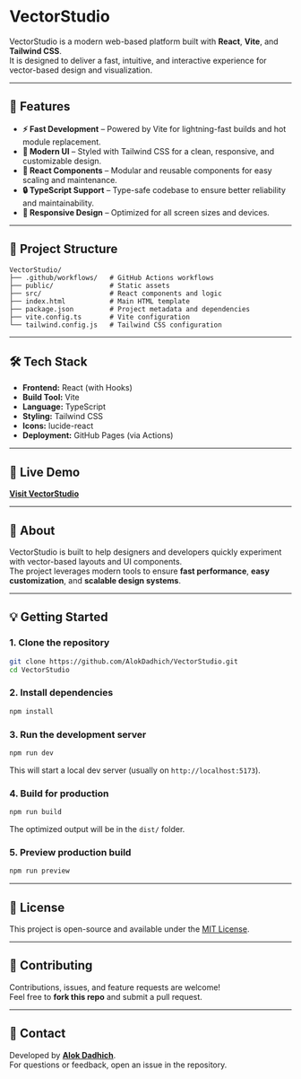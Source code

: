 # VectorStudio

VectorStudio is a modern web-based platform built with **React**, **Vite**, and **Tailwind CSS**.  
It is designed to deliver a fast, intuitive, and interactive experience for vector-based design and visualization.

---

## 🚀 Features
- **⚡ Fast Development** – Powered by Vite for lightning-fast builds and hot module replacement.
- **🎨 Modern UI** – Styled with Tailwind CSS for a clean, responsive, and customizable design.
- **🧩 React Components** – Modular and reusable components for easy scaling and maintenance.
- **🔒 TypeScript Support** – Type-safe codebase to ensure better reliability and maintainability.
- **📱 Responsive Design** – Optimized for all screen sizes and devices.

---

## 📂 Project Structure
```
VectorStudio/
├── .github/workflows/   # GitHub Actions workflows
├── public/              # Static assets
├── src/                 # React components and logic
├── index.html           # Main HTML template
├── package.json         # Project metadata and dependencies
├── vite.config.ts       # Vite configuration
└── tailwind.config.js   # Tailwind CSS configuration
```

---

## 🛠️ Tech Stack
- **Frontend:** React (with Hooks)
- **Build Tool:** Vite
- **Language:** TypeScript
- **Styling:** Tailwind CSS
- **Icons:** lucide-react
- **Deployment:** GitHub Pages (via Actions)

---

## 🔗 Live Demo
[**Visit VectorStudio**](https://alokdadhich.github.io/VectorStudio/)

---

## 📝 About
VectorStudio is built to help designers and developers quickly experiment with vector-based layouts and UI components.  
The project leverages modern tools to ensure **fast performance**, **easy customization**, and **scalable design systems**.

---

## 💡 Getting Started

### **1. Clone the repository**
```bash
git clone https://github.com/AlokDadhich/VectorStudio.git
cd VectorStudio
```

### **2. Install dependencies**
```bash
npm install
```

### **3. Run the development server**
```bash
npm run dev
```
This will start a local dev server (usually on `http://localhost:5173`).

### **4. Build for production**
```bash
npm run build
```
The optimized output will be in the `dist/` folder.

### **5. Preview production build**
```bash
npm run preview
```

---

## 📜 License
This project is open-source and available under the [MIT License](LICENSE).

---

## 🤝 Contributing
Contributions, issues, and feature requests are welcome!  
Feel free to **fork this repo** and submit a pull request.

---

## 📧 Contact
Developed by [**Alok Dadhich**](https://github.com/AlokDadhich).  
For questions or feedback, open an issue in the repository.
